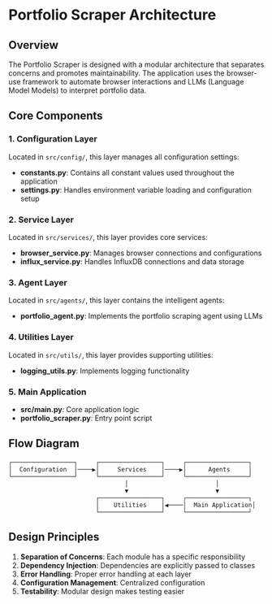 # Portfolio Scraper Architecture

## Overview

The Portfolio Scraper is designed with a modular architecture that separates concerns and promotes maintainability. The application uses the browser-use framework to automate browser interactions and LLMs (Language Model Models) to interpret portfolio data.

## Core Components

### 1. Configuration Layer

Located in `src/config/`, this layer manages all configuration settings:

- **constants.py**: Contains all constant values used throughout the application
- **settings.py**: Handles environment variable loading and configuration setup

### 2. Service Layer

Located in `src/services/`, this layer provides core services:

- **browser_service.py**: Manages browser connections and configurations
- **influx_service.py**: Handles InfluxDB connections and data storage

### 3. Agent Layer

Located in `src/agents/`, this layer contains the intelligent agents:

- **portfolio_agent.py**: Implements the portfolio scraping agent using LLMs

### 4. Utilities Layer

Located in `src/utils/`, this layer provides supporting utilities:

- **logging_utils.py**: Implements logging functionality

### 5. Main Application

- **src/main.py**: Core application logic
- **portfolio_scraper.py**: Entry point script

## Flow Diagram

```
┌─────────────────┐     ┌─────────────────┐     ┌─────────────────┐
│  Configuration  │────▶│     Services    │────▶│      Agents     │
└─────────────────┘     └─────────────────┘     └─────────────────┘
                                │                        │
                                ▼                        ▼
                        ┌─────────────────┐     ┌─────────────────┐
                        │    Utilities    │◀────│  Main Application│
                        └─────────────────┘     └─────────────────┘
```

## Design Principles

1. **Separation of Concerns**: Each module has a specific responsibility
2. **Dependency Injection**: Dependencies are explicitly passed to classes
3. **Error Handling**: Proper error handling at each layer
4. **Configuration Management**: Centralized configuration
5. **Testability**: Modular design makes testing easier
